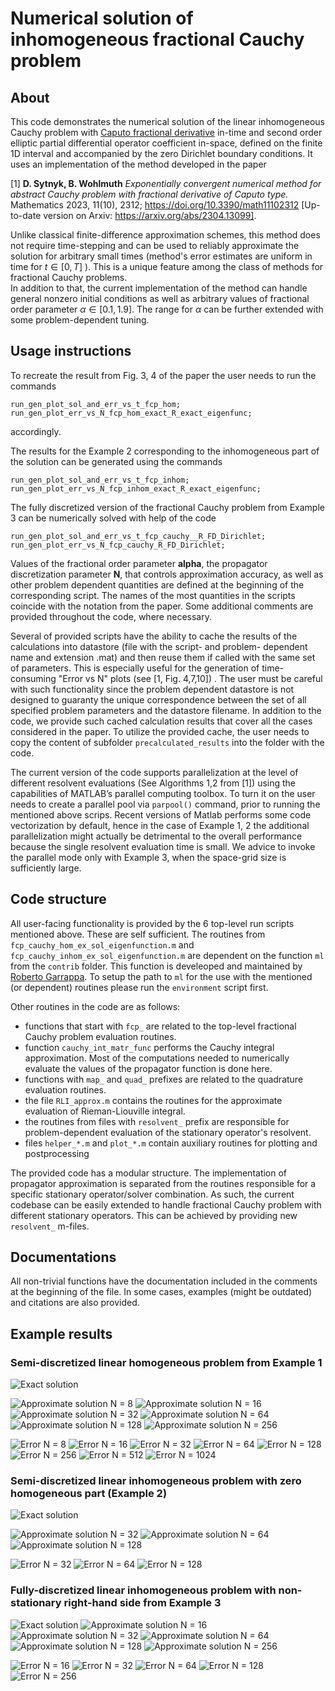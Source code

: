 Numerical solution of inhomogeneous fractional Cauchy problem 
==========================================


## About
This code demonstrates the numerical solution of the linear inhomogeneous Cauchy problem with [Caputo fractional derivative](https://en.wikipedia.org/wiki/Fractional_calculus#Caputo_fractional_derivative) in-time and second order elliptic partial differential operator coefficient in-space, defined on the finite 1D interval and accompanied by the zero Dirichlet boundary conditions. 
It uses an implementation of the method developed in the paper  

[1] **D. Sytnyk, B. Wohlmuth** *Exponentially convergent numerical method for abstract Cauchy problem with fractional derivative of Caputo type.* Mathematics 2023, 11(10), 2312; https://doi.org/10.3390/math11102312 [Up-to-date version on Arxiv: https://arxiv.org/abs/2304.13099]. 

Unlike classical finite-difference approximation schemes, this method does not require time-stepping and can be used to reliably approximate the solution for arbitrary small times (method's error estimates are uniform in time for $`t \in [0, T]`$ ). 
This is a unique feature among the class of methods for fractional Cauchy problems.  
In addition to that, the current implementation of the method can handle general nonzero initial conditions as well as arbitrary values of fractional order parameter $`\alpha \in [0.1, 1.9]`$. 
The range for $`\alpha`$ can be further extended with some problem-dependent tuning.

## Usage instructions
To recreate the result from Fig. 3, 4 of the paper the user needs to run the commands
```
run_gen_plot_sol_and_err_vs_t_fcp_hom;  
run_gen_plot_err_vs_N_fcp_hom_exact_R_exact_eigenfunc;
```
accordingly.

The results for the Example 2 corresponding to the inhomogeneous part of the solution can be generated using the commands
```
run_gen_plot_sol_and_err_vs_t_fcp_inhom;  
run_gen_plot_err_vs_N_fcp_inhom_exact_R_exact_eigenfunc;
```

The fully discretized version of the fractional Cauchy problem from Example 3 can be numerically solved with help of the code
```
run_gen_plot_sol_and_err_vs_t_fcp_cauchy__R_FD_Dirichlet;   
run_gen_plot_err_vs_N_fcp_cauchy_R_FD_Dirichlet;
```

Values of the fractional order parameter **alpha**, the propagator discretization parameter **N**, that controls approximation accuracy, as well as other problem dependent quantities are defined at the beginning of the corresponding script. 
The names of the most quantities in the scripts coincide with the notation from the paper. 
Some additional comments are provided throughout the code, where necessary.

Several of provided scripts have the ability to cache the results of the calculations into datastore (file with the script- and problem- dependent name and extension .mat) and then reuse them if called with the same set of parameters. 
This is especially useful for the generation of time-consuming "Error vs N" plots (see [1, Fig. 4,7,10]) .
The user must be careful with such functionality since the problem dependent datastore is not designed to guaranty the unique correspondence between the set of all specified problem parameters and the datastore filename. 
In addition to the code, we provide such cached calculation results that cover all the cases considered in the paper. 
To utilize the provided cache, the user needs to copy the content of subfolder `precalculated_results` into the folder with the code.

The current version of the code supports parallelization at the level of different resolvent evaluations (See Algorithms 1,2 from [1]) using the capabilities of MATLAB’s parallel computing toolbox. 
To turn it on the user needs to create a parallel pool via `parpool()` command, prior to running the mentioned above scrips.
Recent versions of Matlab performs some code vectorization by default, hence in the case of Example 1, 2 the additional parallelization might actually be detrimental to the overall performance because the single resolvent evaluation time is small. 
We advice to invoke the parallel mode only with Example 3, when the space-grid size is sufficiently large.  

## Code structure
All user-facing functionality is provided by the 6 top-level run scripts mentioned above.
These are self sufficient. 
The routines from `fcp_cauchy_hom_ex_sol_eigenfunction.m` and `fcp_cauchy_inhom_ex_sol_eigenfunction.m` are dependent on the function `ml` from the `contrib` folder. 
This function is develeoped and maintained by [Roberto Garrappa](https://www.mathworks.com/matlabcentral/fileexchange/48154-the-mittag-leffler-function?tab=reviews%2F1965593). 
To setup the path to `ml` for the use with the mentioned (or dependent) routines please run the `environment` script first.

Other routines in the code are as follows:

  - functions that start with `fcp_` are related to the top-level fractional Cauchy problem evaluation routines.
  - function `cauchy_int_matr_func` performs the Cauchy integral approximation. Most of the computations needed to numerically evaluate the values of the propagator function is done here. 
  - functions with `map_` and `quad_` prefixes are related to the quadrature evaluation routines.
  - the file `RLI_approx.m` contains the routines for the approximate evaluation of Rieman-Liouville integral.
  - the routines from files with `resolvent_` prefix are responsible for problem-dependent evaluation of the stationary operator's resolvent. 
  - files `helper_*.m` and `plot_*.m` contain auxiliary routines for plotting and postprocessing  

The provided code has a modular structure. 
The implementation of propagator approximation is separated from the routines responsible for a specific stationary operator/solver combination. 
As such, the current codebase can be easily extended to handle fractional Cauchy problem with different stationary operators.
This can be achieved by providing new `resolvent_` m-files.

## Documentations
All non-trivial functions have the documentation included in the comments at the beginning of the file.
In some cases, examples (might be outdated) and citations are also provided.

## Example results
### Semi-discretized linear homogeneous problem from Example 1
![Exact solution](figures/cauchy_hom_sol_err_vs_t1.png) 
<!--
<img src="figures/cauchy_hom_sol_err_vs_t1.png" alt="Exact solution" width="90%">
 
<div align="center">
<img src="figures/cauchy_hom_sol_err_vs_t2.png" alt="Approximate solution N = 8" width="45%"> 
<img src="figures/cauchy_hom_sol_err_vs_t3.png" alt="Approximate solution N = 16" width="45%"> 
</div>
<div align="center">
<img src="figures/cauchy_hom_sol_err_vs_t4.png" alt="Approximate solution N = 32" width="45%"> 
<img src="figures/cauchy_hom_sol_err_vs_t5.png" alt="Approximate solution N = 64" width="45%"> 
</div>
<div align="center">
<img src="figures/cauchy_hom_sol_err_vs_t6.png" alt="Approximate solution N = 128" width="45%"> 
<img src="figures/cauchy_hom_sol_err_vs_t7.png" alt="Approximate solution N = 256" width="45%"> 
</div>  -->
![Approximate solution N = 8](figures/cauchy_hom_sol_err_vs_t2.png) 
![Approximate solution N = 16](figures/cauchy_hom_sol_err_vs_t3.png)
![Approximate solution N = 32](figures/cauchy_hom_sol_err_vs_t4.png)
![Approximate solution N = 64](figures/cauchy_hom_sol_err_vs_t5.png)
![Approximate solution N = 128](figures/cauchy_hom_sol_err_vs_t6.png)
![Approximate solution N = 256](figures/cauchy_hom_sol_err_vs_t7.png)

![Error N = 8](figures/cauchy_hom_sol_err_vs_t10.png)
![Error N = 16](figures/cauchy_hom_sol_err_vs_t11.png)
![Error N = 32](figures/cauchy_hom_sol_err_vs_t12.png)
![Error N = 64](figures/cauchy_hom_sol_err_vs_t13.png)
![Error N = 128](figures/cauchy_hom_sol_err_vs_t14.png)
![Error N = 256](figures/cauchy_hom_sol_err_vs_t15.png)
![Error N = 512](figures/cauchy_hom_sol_err_vs_t16.png)
![Error N = 1024](figures/cauchy_hom_sol_err_vs_t17.png)

### Semi-discretized linear inhomogeneous problem with zero homogeneous part (Example 2)
![Exact solution](figures/cauchy_inhom_sol_err_vs_t1.png)

![Approximate solution N = 32](figures/cauchy_inhom_sol_err_vs_t2.png)
![Approximate solution N = 64](figures/cauchy_inhom_sol_err_vs_t3.png)
![Approximate solution N = 128](figures/cauchy_inhom_sol_err_vs_t4.png)

![Error N = 32](figures/cauchy_inhom_sol_err_vs_t5.png)
![Error N = 64](figures/cauchy_inhom_sol_err_vs_t6.png)
![Error N = 128](figures/cauchy_inhom_sol_err_vs_t7.png)

### Fully-discretized linear inhomogeneous problem with non-stationary right-hand side from Example 3
![Exact solution](figures/cauchy_fully_discretized_sol_err_vs_t1.png)
![Approximate solution N = 16](figures/cauchy_fully_discretized_sol_err_vs_t2.png)
![Approximate solution N = 32](figures/cauchy_fully_discretized_sol_err_vs_t3.png)
![Approximate solution N = 64](figures/cauchy_fully_discretized_sol_err_vs_t4.png)
![Approximate solution N = 128](figures/cauchy_fully_discretized_sol_err_vs_t5.png)
![Approximate solution N = 256](figures/cauchy_fully_discretized_sol_err_vs_t6.png)

![Error N = 16](figures/cauchy_fully_discretized_sol_err_vs_t7.png)
![Error N = 32](figures/cauchy_fully_discretized_sol_err_vs_t8.png)
![Error N = 64](figures/cauchy_fully_discretized_sol_err_vs_t9.png)
![Error N = 128](figures/cauchy_fully_discretized_sol_err_vs_t10.png)
![Error N = 256](figures/cauchy_fully_discretized_sol_err_vs_t11.png)

